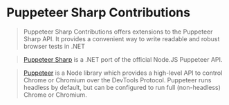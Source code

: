 # Puppeteer Sharp Contributions

> Puppeteer Sharp Contributions offers extensions to the Puppeteer Sharp API.
> It provides a convenient way to write readable and robust browser tests in .NET

> [Puppeteer Sharp](https://github.com/kblok/puppeteer-sharp) is a .NET port of the official Node.JS Puppeteer API.

> [Puppeteer](https://github.com/GoogleChrome/puppeteer) is a Node library which provides a high-level API to control Chrome or Chromium over the DevTools Protocol. Puppeteer runs headless by default, but can be configured to run full (non-headless) Chrome or Chromium.
